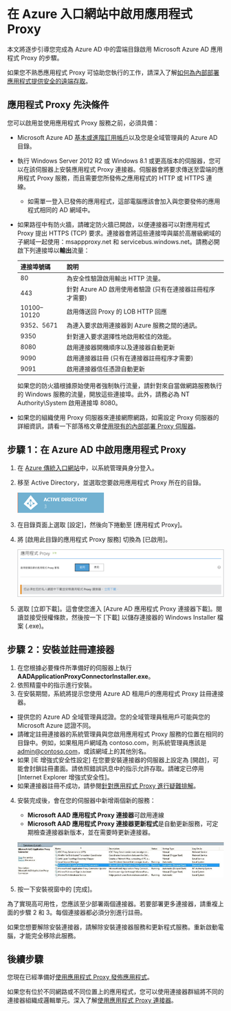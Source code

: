 <properties
	pageTitle="啟用 Azure AD 應用程式 Proxy | Microsoft Azure"
	description="在 Azure 傳統入口網站中開啟應用程式 Proxy，並安裝反向 Proxy 的連接器。"
	services="active-directory"
	documentationCenter=""
	authors="kgremban"
	manager="femila"
	editor=""/>

<tags
	ms.service="active-directory"
	ms.workload="identity"
	ms.tgt_pltfrm="na"
	ms.devlang="na"
	ms.topic="get-started-article"
	ms.date="07/19/2016"
	ms.author="kgremban"/>

# 在 Azure 入口網站中啟用應用程式 Proxy

本文將逐步引導您完成為 Azure AD 中的雲端目錄啟用 Microsoft Azure AD 應用程式 Proxy 的步驟。

如果您不熟悉應用程式 Proxy 可協助您執行的工作，請深入了解[如何為內部部署應用程式提供安全的遠端存取](active-directory-application-proxy-get-started.md)。

## 應用程式 Proxy 先決條件
您可以啟用並使用應用程式 Proxy 服務之前，必須具備：

- Microsoft Azure AD [基本或進階訂用帳戶](active-directory-editions.md)以及您是全域管理員的 Azure AD 目錄。
- 執行 Windows Server 2012 R2 或 Windows 8.1 或更高版本的伺服器，您可以在該伺服器上安裝應用程式 Proxy 連接器。伺服器會將要求傳送至雲端的應用程式 Proxy 服務，而且需要您所發佈之應用程式的 HTTP 或 HTTPS 連線。

	- 如需單一登入已發佈的應用程式，這部電腦應該會加入與您要發佈的應用程式相同的 AD 網域中。

- 如果路徑中有防火牆，請確定防火牆已開啟，以便連接器可以對應用程式 Proxy 提出 HTTPS (TCP) 要求。連接器會將這些連接埠與屬於高層級網域的子網域一起使用：msappproxy.net 和 servicebus.windows.net。請務必開啟下列連接埠以**輸出**流量：

	| 連接埠號碼 | 說明 |
	| --- | --- |
	| 80 | 為安全性驗證啟用輸出 HTTP 流量。 |
	| 443 | 針對 Azure AD 啟用使用者驗證 (只有在連接器註冊程序才需要) |
	| 10100–10120 | 啟用傳送回 Proxy 的 LOB HTTP 回應 |
	| 9352、5671 | 為連入要求啟用連接器到 Azure 服務之間的通訊。 |
	| 9350 | 針對連入要求選擇性地啟用較佳的效能。 |
	| 8080 | 啟用連接器開機順序以及連接器自動更新 |
	| 9090 | 啟用連接器註冊 (只有在連接器註冊程序才需要) |
	| 9091 | 啟用連接器信任憑證自動更新 |

	如果您的防火牆根據原始使用者強制執行流量，請針對來自當做網路服務執行的 Windows 服務的流量，開放這些連接埠。此外，請務必為 NT Authority\\System 啟用連接埠 8080。

- 如果您的組織使用 Proxy 伺服器來連接網際網路，如需設定 Proxy 伺服器的詳細資訊，請看一下部落格文章[使用現有的內部部署 Proxy 伺服器](https://blogs.technet.microsoft.com/applicationproxyblog/2016/03/07/working-with-existing-on-prem-proxy-servers-configuration-considerations-for-your-connectors/)。

## 步驟 1：在 Azure AD 中啟用應用程式 Proxy
1. 在 [Azure 傳統入口網站](https://manage.windowsazure.com/)中，以系統管理員身分登入。
2. 移至 Active Directory，並選取您要啟用應用程式 Proxy 所在的目錄。

	![Active Directory - 圖示](./media/active-directory-application-proxy-enable/ad_icon.png)

3. 在目錄頁面上選取 [設定]，然後向下捲動至 [應用程式 Proxy]。
4. 將 [啟用此目錄的應用程式 Proxy 服務] 切換為 [已啟用]。

	![啟用應用程式 Proxy](./media/active-directory-application-proxy-enable/app_proxy_enable.png)

5. 選取 [立即下載]。這會使您進入 [Azure AD 應用程式 Proxy 連接器下載]。閱讀並接受授權條款，然後按一下 [下載] 以儲存連接器的 Windows Installer 檔案 (.exe)。

## 步驟 2：安裝並註冊連接器
1. 在您根據必要條件所準備好的伺服器上執行 **AADApplicationProxyConnectorInstaller.exe**。
2. 依照精靈中的指示進行安裝。
3. 在安裝期間，系統將提示您使用 Azure AD 租用戶的應用程式 Proxy 註冊連接器。

  - 提供您的 Azure AD 全域管理員認證。您的全域管理員租用戶可能與您的 Microsoft Azure 認證不同。
  - 請確定註冊連接器的系統管理員與您啟用應用程式 Proxy 服務的位置在相同的目錄中。例如，如果租用戶網域為 contoso.com，則系統管理員應該是 admin@contoso.com，或該網域上的其他別名。
  - 如果 [IE 增強式安全性設定] 在您要安裝連接器的伺服器上設定為 [開啟]，可能會封鎖註冊畫面。請依照錯誤訊息中的指示允許存取。請確定已停用 [Internet Explorer 增強式安全性]。
  - 如果連接器註冊不成功，請參閱[針對應用程式 Proxy 進行疑難排解](active-directory-application-proxy-troubleshoot.md)。

4. 安裝完成後，會在您的伺服器中新增兩個新的服務：

 	- **Microsoft AAD 應用程式 Proxy 連接器**可啟用連線
	- **Microsoft AAD 應用程式 Proxy 連接器更新程式**是自動更新服務，可定期檢查連接器新版本，並在需要時更新連接器。

	![應用程式 Proxy 連接器服務 - 螢幕擷取畫面](./media/active-directory-application-proxy-enable/app_proxy_services.png)

5. 按一下安裝視窗中的 [完成]。

為了實現高可用性，您應該至少部署兩個連接器。若要部署更多連接器，請重複上面的步驟 2 和 3。每個連接器都必須分別進行註冊。

如果您想要解除安裝連接器，請解除安裝連接器服務和更新程式服務。重新啟動電腦，才能完全移除此服務。


## 後續步驟

您現在已經準備好[使用應用程式 Proxy 發佈應用程式](active-directory-application-proxy-publish.md)。

如果您有位於不同網路或不同位置上的應用程式，您可以使用連接器群組將不同的連接器組織成邏輯單元。深入了解[使用應用程式 Proxy 連接器](active-directory-application-proxy-connectors.md)。

<!----HONumber=AcomDC_0727_2016-->